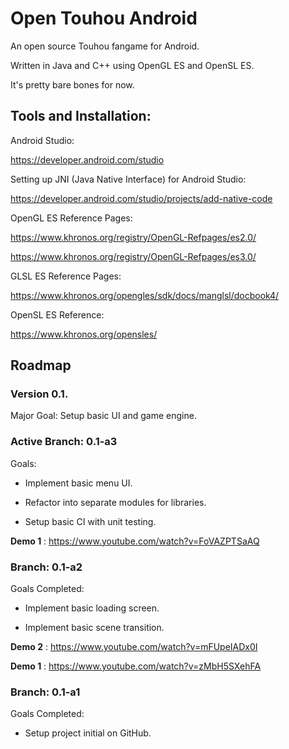 # Open Touhou Android

An open source Touhou fangame for Android.

Written in Java and C++ using OpenGL ES and OpenSL ES.

It's pretty bare bones for now.

## Tools and Installation:

Android Studio: 

https://developer.android.com/studio

Setting up JNI (Java Native Interface) for Android Studio: 

https://developer.android.com/studio/projects/add-native-code

OpenGL ES Reference Pages:

https://www.khronos.org/registry/OpenGL-Refpages/es2.0/

https://www.khronos.org/registry/OpenGL-Refpages/es3.0/

GLSL ES Reference Pages:

https://www.khronos.org/opengles/sdk/docs/manglsl/docbook4/

OpenSL ES Reference:

https://www.khronos.org/opensles/

## Roadmap

### Version 0.1.

Major Goal: Setup basic UI and game engine.

### Active Branch: 0.1-a3

Goals: 

- Implement basic menu UI.

- Refactor into separate modules for libraries.

- Setup basic CI with unit testing.

**Demo 1** : https://www.youtube.com/watch?v=FoVAZPTSaAQ

### Branch: 0.1-a2

Goals Completed: 

- Implement basic loading screen.

- Implement basic scene transition.

**Demo 2** : https://www.youtube.com/watch?v=mFUpeIADx0I

**Demo 1** : https://www.youtube.com/watch?v=zMbH5SXehFA

### Branch: 0.1-a1

Goals Completed: 

- Setup project initial on GitHub.
